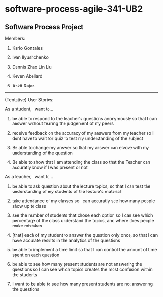 # software-process-agile-341-UB2
Software Process Project
----------------------------
Members:

1.	Karlo Gonzales

2.	Ivan Ilyushchenko

3.	Dennis Zhao Lin Liu

4.	Keven Abellard

5.	Ankit Rajan

----------------------------
(Tentative) User Stories:

As a student, I want to...

1. be able to respond to the teacher's questions anonymously so that I can answer without fearing the judgement of my peers

2. receive feedback on the accuracy of my answers from my teacher so I dont have to wait for quiz to test my understanding of the subject

3. Be able to change my answer so that my answer can elvove with my understanding of the question

4. Be able to show that I am attending the class so that the Teacher can accuratly know if I was present or not

As a teacher, I want to...

1. be able to ask question about the lecture topics, so that I can test the understanding of my students of the lecture's material

2. take attendance of my classes so I can accuratly see how many people show up to class

3. see the number of students that chose each option so I can see which percentage of the class understand the topics, and where does people make mistakes

4. [that] each of my student to answer the question only once, so that I can have accurate results in the analytics of the questions

5. be able to implement a time limit so that I can control the amount of time spent on each question

6. be able to see how many present students are not answering the questions so I can see which topics creates the most confusion within the students

6. I want to be able to see how many present students are not answering the questions


